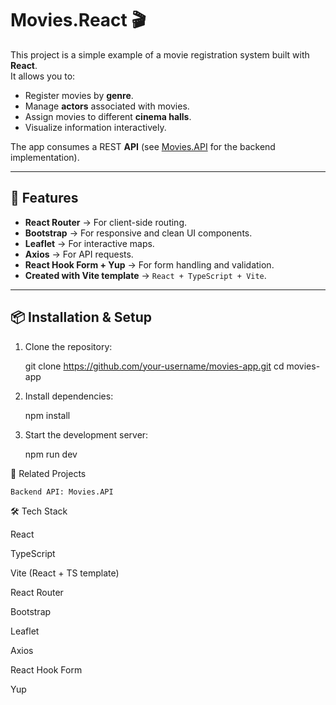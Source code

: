 ﻿# Movies.React 🎬

This project is a simple example of a movie registration system built with **React**.  
It allows you to:

- Register movies by **genre**.  
- Manage **actors** associated with movies.  
- Assign movies to different **cinema halls**.  
- Visualize information interactively.  

The app consumes a REST **API** (see [Movies.API](https://github.com/your-username/movies.api) for the backend implementation).

---

## 🚀 Features

- **React Router** → For client-side routing.  
- **Bootstrap** → For responsive and clean UI components.  
- **Leaflet** → For interactive maps.  
- **Axios** → For API requests.  
- **React Hook Form + Yup** → For form handling and validation.  
- **Created with Vite template** → `React + TypeScript + Vite`.  

---

## 📦 Installation & Setup

1. Clone the repository:
   
   git clone https://github.com/your-username/movies-app.git
   cd movies-app

2. Install dependencies:

	npm install

3. Start the development server:

	npm run dev


🔗 Related Projects

	Backend API: Movies.API

🛠️ Tech Stack

React

TypeScript

Vite (React + TS template)

React Router

Bootstrap

Leaflet

Axios

React Hook Form

Yup


